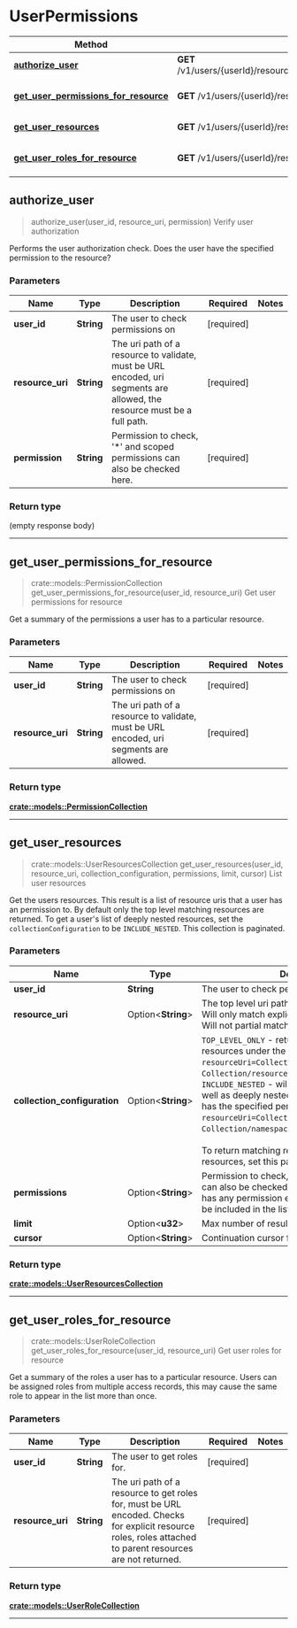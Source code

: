 # UserPermissions
Method | HTTP request | Description
------------- | ------------- | -------------
[**authorize_user**](#authorize_user) | **GET** /v1/users/{userId}/resources/{resourceUri}/permissions/{permission} | Verify user authorization
[**get_user_permissions_for_resource**](#get_user_permissions_for_resource) | **GET** /v1/users/{userId}/resources/{resourceUri}/permissions | Get user permissions for resource
[**get_user_resources**](#get_user_resources) | **GET** /v1/users/{userId}/resources | List user resources
[**get_user_roles_for_resource**](#get_user_roles_for_resource) | **GET** /v1/users/{userId}/resources/{resourceUri}/roles | Get user roles for resource



## authorize_user

> authorize_user(user_id, resource_uri, permission)
Verify user authorization

Performs the user authorization check. Does the user have the specified permission to the resource?

### Parameters


Name | Type | Description  | Required | Notes
------------- | ------------- | ------------- | ------------- | -------------
**user_id** | **String** | The user to check permissions on | [required] |
**resource_uri** | **String** | The uri path of a resource to validate, must be URL encoded, uri segments are allowed, the resource must be a full path. | [required] |
**permission** | **String** | Permission to check, '*' and scoped permissions can also be checked here. | [required] |

### Return type

 (empty response body)


---


## get_user_permissions_for_resource

> crate::models::PermissionCollection get_user_permissions_for_resource(user_id, resource_uri)
Get user permissions for resource

Get a summary of the permissions a user has to a particular resource.

### Parameters


Name | Type | Description  | Required | Notes
------------- | ------------- | ------------- | ------------- | -------------
**user_id** | **String** | The user to check permissions on | [required] |
**resource_uri** | **String** | The uri path of a resource to validate, must be URL encoded, uri segments are allowed. | [required] |

### Return type

[**crate::models::PermissionCollection**](PermissionCollection.md)


---


## get_user_resources

> crate::models::UserResourcesCollection get_user_resources(user_id, resource_uri, collection_configuration, permissions, limit, cursor)
List user resources

Get the users resources. This result is a list of resource uris that a user has an permission to. By default only the top level matching resources are returned. To get a user's list of deeply nested resources, set the `collectionConfiguration` to be `INCLUDE_NESTED`. This collection is paginated.

### Parameters


Name | Type | Description  | Required | Notes
------------- | ------------- | ------------- | ------------- | -------------
**user_id** | **String** | The user to check permissions on | [required] |
**resource_uri** | Option<**String**> | The top level uri path of a resource to query for. Will only match explicit or nested sub-resources. Will not partial match resource names. |  |
**collection_configuration** | Option<**String**> | `TOP_LEVEL_ONLY` - returns only directly nested resources under the resourceUri. A query to `resourceUri=Collection` will return `Collection/resource_1`.<br>`INCLUDE_NESTED` - will return all sub-resources as well as deeply nested resources that the user has the specified permission to. A query to `resourceUri=Collection` will return `Collection/namespaces/ns/resources/resource_1`.<br><br>To return matching resources for nested resources, set this parameter to `INCLUDE_NESTED`. |  |[default to TOP_LEVEL_ONLY]
**permissions** | Option<**String**> | Permission to check, '*' and scoped permissions can also be checked here. By default if the user has any permission explicitly to a resource, it will be included in the list. |  |
**limit** | Option<**u32**> | Max number of results to return |  |[default to 20]
**cursor** | Option<**String**> | Continuation cursor for paging |  |

### Return type

[**crate::models::UserResourcesCollection**](UserResourcesCollection.md)


---


## get_user_roles_for_resource

> crate::models::UserRoleCollection get_user_roles_for_resource(user_id, resource_uri)
Get user roles for resource

Get a summary of the roles a user has to a particular resource. Users can be assigned roles from multiple access records, this may cause the same role to appear in the list more than once.

### Parameters


Name | Type | Description  | Required | Notes
------------- | ------------- | ------------- | ------------- | -------------
**user_id** | **String** | The user to get roles for. | [required] |
**resource_uri** | **String** | The uri path of a resource to get roles for, must be URL encoded. Checks for explicit resource roles, roles attached to parent resources are not returned. | [required] |

### Return type

[**crate::models::UserRoleCollection**](UserRoleCollection.md)


---

